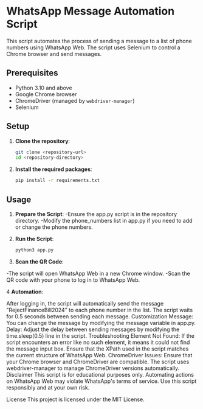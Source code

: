 # WhatsApp Message Automation Script

This script automates the process of sending a message to a list of phone numbers using WhatsApp Web. The script uses Selenium to control a Chrome browser and send messages.

## Prerequisites

- Python 3.10 and above
- Google Chrome browser
- ChromeDriver (managed by `webdriver-manager`)
- Selenium

## Setup

1. **Clone the repository**:
   ```bash
   git clone <repository-url>
   cd <repository-directory>

2.  **Install the required packages**:
    ```bash
	pip install -r requirements.txt

## Usage
1. **Prepare the Script**:
 -Ensure the app.py script is in the repository directory.
 -Modify the phone_numbers list in app.py if you need to add or change the phone numbers.

2. **Run the Script**:
   ```bash
   python3 app.py

3. **Scan the QR Code**:

 -The script will open WhatsApp Web in a new Chrome window.
 -Scan the QR code with your phone to log in to WhatsApp Web.

4 **Automation**:

After logging in, the script will automatically send the message "RejectFinanceBill2024" to each phone number in the list.
The script waits for 0.5 seconds between sending each message.
Customization
Message: You can change the message by modifying the message variable in app.py.
Delay: Adjust the delay between sending messages by modifying the time.sleep(0.5) line in the script.
Troubleshooting
Element Not Found: If the script encounters an error like no such element, it means it could not find the message input box. Ensure that the XPath used in the script matches the current structure of WhatsApp Web.
ChromeDriver Issues: Ensure that your Chrome browser and ChromeDriver are compatible. The script uses webdriver-manager to manage ChromeDriver versions automatically.
Disclaimer
This script is for educational purposes only. Automating actions on WhatsApp Web may violate WhatsApp's terms of service. Use this script responsibly and at your own risk.

License
This project is licensed under the MIT License.
